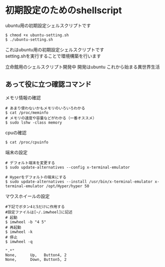 # 初期設定のためのshellscript
ubuntu用の初期設定シェルスクリプトです  

```
$ chmod +x ubuntu-setting.sh
$ ./ubuntu-setting.sh
```
これはubuntu用の初期設定シェルスクリプトです  
setting.shを実行することで環境構築を行います  

立命館用のシェルスクリプト開発中
開発はubuntu
これから始まる異世界生活

## あって役に立つ確認コマンド

メモリ情報の確認

```
# あまり使わないかもメモリのいろいろわかる
$ cat /proc/meminfo
# メモリの速度や容量などがわかる（一番オススメ）
$ sudo lshw -class memory
```
cpuの確認

```
$ cat /proc/cpuinfo
```

端末の設定

```
# デフォルト端末を変更する
$ sudo update-alternatives --config x-terminal-emulator

# Hyperをデフォルトの端末にする
$ sudo update-alternatives --install /usr/bin/x-terminal-emulator x-terminal-emulator /opt/Hyper/hyper 50
```

マウスホイールの設定

```
#下記でボタン4と5だけに作用する
#設定ファイルは[~/.imwheel]に記述
# 起動
$ imwheel -b "4 5"
# 再起動
$ imwheel -k
# 停止
$ imwheel -q
```

```python:.imwheelrc
".*"
None,      Up,   Button4, 2
None,      Down, Button5, 2
```

